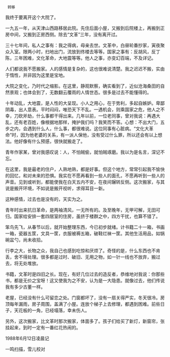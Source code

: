      转移 

  我终于要离开这个大院了。 

  一九五一年，从天津山西路移居此院。先住后面小屋，又搬到后院楼上，再搬到正房中间，又搬到正房西侧。除去“文革”三年，没有离开过。 

  三十七年间，私人之事有：我之得病，母亲去世。文革中，白昼轮番抄家，寅夜聚众入室。限两小时，扫地出门，流放到佟楼去等等。国家之事有：反胡风，反丁陈，三年困难，文化革命，大地震等等。他人之事，亦变幻百端，不及详记。 

  人们都说我不愿搬家。人的感情是复杂的，这也很难说清楚。我之迟迟不搬，实由于惰性，并非因为这里是宝地。 

  大院之变化，乃时代之缩影。在这里，静观默察，确实看到了，近似沧海桑田的自然景观；也体会到了，无数翻云覆雨的人情世态。很多是过去不能懂得的。 

  十年动乱，大地震，是人性的大呈现。小人之用心，在于势利，多起自嫉妒。卑鄙阴毒，出人意表。平时闷闷，唯恐天下不乱。一遇机会，则乘国家之危，他人之不幸，刀砍斧劫，什么事都干得出来。几年以前，一位老同事，曾对我说：再遇大乱，还有老百姓，像根据地那样，掩护我们吗？我笑而不答。心想：不出大门，五步之内，会遇到什么人，什么事，都很难说。这位同事有心脏病。“文化大革命”时，因为他老婆的关系，有一派人保他，没有受过什么罪，所以还会有以上想法。他好像有什么预感，很快就搬走了。 

  青年作家某，曾对我感叹说：人，不怕贼偷，就怕贼琢磨。我以为是名言，深记不忘。 

  在这里，我是最老的住户，人熟地熟，都是好事。但这个地方，常常引起我不愉快的回忆，和对未来的恐惧。我实在不愿再看到一些人的面孔，不愿再听到一些人的声音。见到或听到，都能使我在白天五内不安，在夜间辗转反侧。这次搬家，与其说是搬开环境，不如说是搬开视听，求得耳目一新。 

  这种感情，过去也是没有的，天实为之。 

  青年时出来抗日革命，是两袖清风，一无所有的。及至晚年，无甲可解，无田可归。国家给安排一套四居室的住房，虽挤于楼群之中，四方干扰，也算不错了。 

  笨鸟先飞，从春节以后，就开始整理东西，今已初步就绪。计书籍二十一箱，书画一箱，瓷器五筐，文具一筐，衣服被褥五箱，破鞋烂袜一筐。其他生活用品，如锅碗盆勺，尚未收拾。 

  行李之大，长物之众，我自己也感到吃惊和厌烦了。奇怪的是，什么东西也不肯丢，舍不得处理。很多都是过时、破旧、无用之物，如一针一线也不放弃，搬过去，将无处堆放。 

  书籍，文革时是四旧之长。现在，有好几位过去的造反者，恭维地对我说：你那些书，都是无价之宝呀！这又使我为之不安，认为是一大隐患。就像过去，他们传说我有多少古董一样。 

  老屋，已经没有什么可留恋之处。门窗都坏了，没有一扇关得严实，冬天很冷。房顶每年漏雨，房子周围，盖满了小屋。连放个梯子上去修理，都遇到困难。前些日子，天花板的一角，已经塌落，幸未伤人。 

  另外，这次搬家，比文革时那次搬家，体面多了。孩子们给买了新灯，新窗帘，张挂起来，到时一定有一番红花热闹的。 

  1988年6月12日凌晨记 

  一鸣扫描，雪儿校对 

